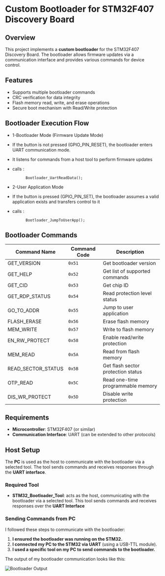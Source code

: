 # Custom Bootloader for STM32F407 Discovery Board

## Overview
This project implements a **custom bootloader** for the STM32F407 Discovery Board. The bootloader allows firmware updates via a communication interface and provides various commands for device control.

## Features
- Supports multiple bootloader commands
- CRC verification for data integrity
- Flash memory read, write, and erase operations
- Secure boot mechanism with Read/Write protection

## Bootloader Execution Flow

- 1-Bootloader Mode (Firmware Update Mode)
- If the button is not pressed (GPIO_PIN_RESET), the bootloader enters UART communication mode.
- It listens for commands from a host tool to perform firmware updates
- calls :

            Bootloader_UartReadData();
  
- 2-User Application Mode
- If the button is pressed (GPIO_PIN_SET), the bootloader assumes a valid application exists and transfers control to it
-  calls :

             Bootloader_JumpToUserApp();

## Bootloader Commands
| Command Name         | Command Code | Description                         |
|----------------------|-------------|-------------------------------------|
| GET_VERSION         | `0x51`       | Get bootloader version             |
| GET_HELP            | `0x52`       | Get list of supported commands     |
| GET_CID             | `0x53`       | Get chip ID                        |
| GET_RDP_STATUS      | `0x54`       | Read protection level status       |
| GO_TO_ADDR          | `0x55`       | Jump to user application           |
| FLASH_ERASE         | `0x56`       | Erase flash memory                 |
| MEM_WRITE           | `0x57`       | Write to flash memory              |
| EN_RW_PROTECT       | `0x58`       | Enable read/write protection       |
| MEM_READ            | `0x5A`       | Read from flash memory             |
| READ_SECTOR_STATUS  | `0x5B`       | Get flash sector protection status |
| OTP_READ            | `0x5C`       | Read one-time programmable memory  |
| DIS_WR_PROTECT      | `0x5D`       | Disable write protection           |

## Requirements
- **Microcontroller**: STM32F407 (or similar)
- **Communication Interface**: UART (can be extended to other protocols)

## Host Setup
The **PC** is used as the host to communicate with the bootloader via a selected tool. The tool sends commands and receives responses through the **UART interface**.

### Required Tool
- **STM32_Bootloader_Tool**: acts as the host, communicating with the bootloader via a selected tool. This tool sends commands and receives responses over the **UART Interface**

### Sending Commands from PC  

I followed these steps to communicate with the bootloader:  

1. **I ensured the bootloader was running on the STM32.**  
2. **I connected my PC to the STM32 via UART** (using a USB-TTL module).  
3. **I used a specific tool on my PC to send commands to the bootloader.**  

The output of my bootloader communication looks like this:  

![Bootloader Output](https://i.postimg.cc/28SsdZ4q/output.png)  








